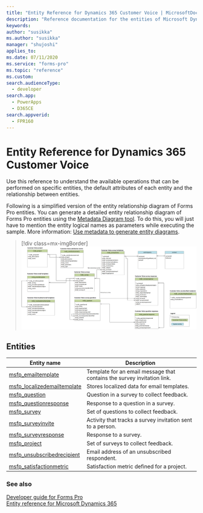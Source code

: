 ```yaml
---
title: "Entity Reference for Dynamics 365 Customer Voice | MicrosoftDocs"
description: "Reference documentation for the entities of Microsoft Dynamics 365 Customer Voice."
keywords: 
author: "susikka"
ms.author: "susikka"
manager: "shujoshi"
applies_to: 
ms.date: 07/11/2020
ms.service: "forms-pro"
ms.topic: "reference"
ms.custom: 
search.audienceType: 
  - developer
search.app: 
  - PowerApps
  - D365CE
search.appverid:
  - FPR160
---
```


# Entity Reference for Dynamics 365 Customer Voice

Use this reference to understand the available operations that can be performed on specific entities, the default attributes of each entity and the relationship between entities.

Following is a simplified version of the entity relationship diagram of Forms Pro entities. You can generate a detailed entity relationship diagram of Forms Pro entities using the [Metadata Diagram tool](https://code.msdn.microsoft.com/Sample-of-generating-a0ba0e47). To do this, you will just have to mention the entity logical names as parameters while executing the sample. More information: [Use metadata to generate entity diagrams](https://docs.microsoft.com/dynamics365/customer-engagement/developer/use-metadata-generate-entity-diagrams).

> [!div class=mx-imgBorder]
> ![Simplified entity relationship diagram](../media/er-diagram.png "Simplified entity relationship diagram")

## Entities

|Entity name|Description|
|------|------|
|[msfp_emailtemplate](/entities/msfp_emailtemplate.md)|Template for an email message that contains the survey invitation link.|
|[msfp_localizedemailtemplate](/entities/msfp_localizedemailtemplate.md)|Stores localized data for email templates.|
|[msfp_question](/entities/msfp_question.md)|Question in a survey to collect feedback.|
|[msfp_questionresponse](/entities/msfp_questionresponse.md)|Response to a question in a survey.|
|[msfp_survey](/entities/msfp_survey.md)|Set of questions to collect feedback.|
|[msfp_surveyinvite](/entities/msfp_surveyinvite.md)|Activity that tracks a survey invitation sent to a person.|
|[msfp_surveyresponse](/entities/msfp_surveyresponse.md)|Response to a survey.|
|[msfp_project](/entities/msfp_project.md)|Set of surveys to collect feedback.|
|[msfp_unsubscribedrecipient](/entities/msfp_unsubscribedrecipient.md)|Email address of an unsubscribed respondent.|
|[msfp_satisfactionmetric](/entities/msfp_satisfactionmetric.md)|Satisfaction metric defined for a project.|

### See also

[Developer guide for Forms Pro](developer-guide.md)<br />
[Entity reference for Microsoft Dynamics 365](/dynamics365/customer-engagement/developer/about-entity-reference)
